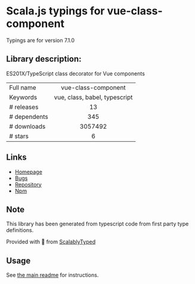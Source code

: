 
# Scala.js typings for vue-class-component

Typings are for version 7.1.0

## Library description:
ES201X/TypeScript class decorator for Vue components

|                    |                 |
| ------------------ | :-------------: |
| Full name          | vue-class-component |
| Keywords           | vue, class, babel, typescript |
| # releases         | 13 |
| # dependents       | 345 |
| # downloads        | 3057492 |
| # stars            | 6 |

## Links
- [Homepage](https://github.com/vuejs/vue-class-component#readme)
- [Bugs](https://github.com/vuejs/vue-class-component/issues)
- [Repository](https://github.com/vuejs/vue-class-component)
- [Npm](https://www.npmjs.com/package/vue-class-component)
    


## Note
This library has been generated from typescript code from first party type definitions.

Provided with :purple_heart: from [ScalablyTyped](https://github.com/oyvindberg/ScalablyTyped)

## Usage
See [the main readme](../../readme.md) for instructions.


